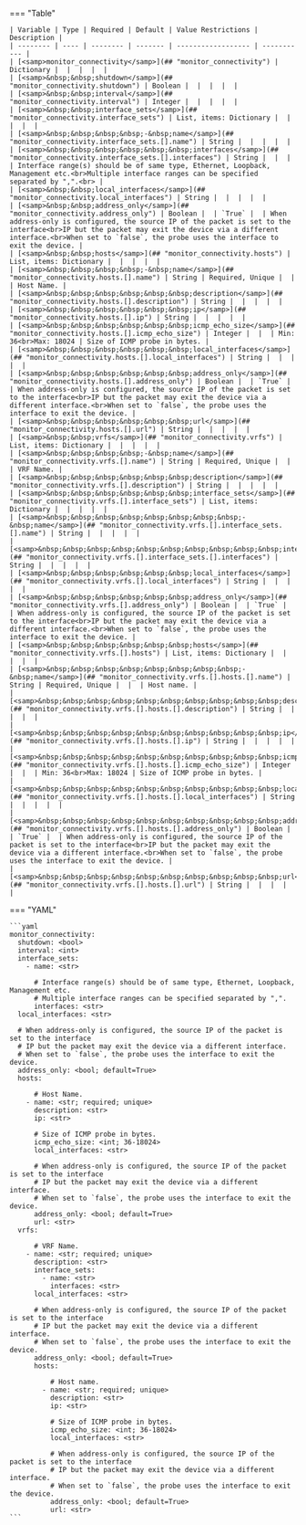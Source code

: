 <!--
  ~ Copyright (c) 2025 Arista Networks, Inc.
  ~ Use of this source code is governed by the Apache License 2.0
  ~ that can be found in the LICENSE file.
  -->
=== "Table"

    | Variable | Type | Required | Default | Value Restrictions | Description |
    | -------- | ---- | -------- | ------- | ------------------ | ----------- |
    | [<samp>monitor_connectivity</samp>](## "monitor_connectivity") | Dictionary |  |  |  |  |
    | [<samp>&nbsp;&nbsp;shutdown</samp>](## "monitor_connectivity.shutdown") | Boolean |  |  |  |  |
    | [<samp>&nbsp;&nbsp;interval</samp>](## "monitor_connectivity.interval") | Integer |  |  |  |  |
    | [<samp>&nbsp;&nbsp;interface_sets</samp>](## "monitor_connectivity.interface_sets") | List, items: Dictionary |  |  |  |  |
    | [<samp>&nbsp;&nbsp;&nbsp;&nbsp;-&nbsp;name</samp>](## "monitor_connectivity.interface_sets.[].name") | String |  |  |  |  |
    | [<samp>&nbsp;&nbsp;&nbsp;&nbsp;&nbsp;&nbsp;interfaces</samp>](## "monitor_connectivity.interface_sets.[].interfaces") | String |  |  |  | Interface range(s) should be of same type, Ethernet, Loopback, Management etc.<br>Multiple interface ranges can be specified separated by ",".<br> |
    | [<samp>&nbsp;&nbsp;local_interfaces</samp>](## "monitor_connectivity.local_interfaces") | String |  |  |  |  |
    | [<samp>&nbsp;&nbsp;address_only</samp>](## "monitor_connectivity.address_only") | Boolean |  | `True` |  | When address-only is configured, the source IP of the packet is set to the interface<br>IP but the packet may exit the device via a different interface.<br>When set to `false`, the probe uses the interface to exit the device. |
    | [<samp>&nbsp;&nbsp;hosts</samp>](## "monitor_connectivity.hosts") | List, items: Dictionary |  |  |  |  |
    | [<samp>&nbsp;&nbsp;&nbsp;&nbsp;-&nbsp;name</samp>](## "monitor_connectivity.hosts.[].name") | String | Required, Unique |  |  | Host Name. |
    | [<samp>&nbsp;&nbsp;&nbsp;&nbsp;&nbsp;&nbsp;description</samp>](## "monitor_connectivity.hosts.[].description") | String |  |  |  |  |
    | [<samp>&nbsp;&nbsp;&nbsp;&nbsp;&nbsp;&nbsp;ip</samp>](## "monitor_connectivity.hosts.[].ip") | String |  |  |  |  |
    | [<samp>&nbsp;&nbsp;&nbsp;&nbsp;&nbsp;&nbsp;icmp_echo_size</samp>](## "monitor_connectivity.hosts.[].icmp_echo_size") | Integer |  |  | Min: 36<br>Max: 18024 | Size of ICMP probe in bytes. |
    | [<samp>&nbsp;&nbsp;&nbsp;&nbsp;&nbsp;&nbsp;local_interfaces</samp>](## "monitor_connectivity.hosts.[].local_interfaces") | String |  |  |  |  |
    | [<samp>&nbsp;&nbsp;&nbsp;&nbsp;&nbsp;&nbsp;address_only</samp>](## "monitor_connectivity.hosts.[].address_only") | Boolean |  | `True` |  | When address-only is configured, the source IP of the packet is set to the interface<br>IP but the packet may exit the device via a different interface.<br>When set to `false`, the probe uses the interface to exit the device. |
    | [<samp>&nbsp;&nbsp;&nbsp;&nbsp;&nbsp;&nbsp;url</samp>](## "monitor_connectivity.hosts.[].url") | String |  |  |  |  |
    | [<samp>&nbsp;&nbsp;vrfs</samp>](## "monitor_connectivity.vrfs") | List, items: Dictionary |  |  |  |  |
    | [<samp>&nbsp;&nbsp;&nbsp;&nbsp;-&nbsp;name</samp>](## "monitor_connectivity.vrfs.[].name") | String | Required, Unique |  |  | VRF Name. |
    | [<samp>&nbsp;&nbsp;&nbsp;&nbsp;&nbsp;&nbsp;description</samp>](## "monitor_connectivity.vrfs.[].description") | String |  |  |  |  |
    | [<samp>&nbsp;&nbsp;&nbsp;&nbsp;&nbsp;&nbsp;interface_sets</samp>](## "monitor_connectivity.vrfs.[].interface_sets") | List, items: Dictionary |  |  |  |  |
    | [<samp>&nbsp;&nbsp;&nbsp;&nbsp;&nbsp;&nbsp;&nbsp;&nbsp;-&nbsp;name</samp>](## "monitor_connectivity.vrfs.[].interface_sets.[].name") | String |  |  |  |  |
    | [<samp>&nbsp;&nbsp;&nbsp;&nbsp;&nbsp;&nbsp;&nbsp;&nbsp;&nbsp;&nbsp;interfaces</samp>](## "monitor_connectivity.vrfs.[].interface_sets.[].interfaces") | String |  |  |  |  |
    | [<samp>&nbsp;&nbsp;&nbsp;&nbsp;&nbsp;&nbsp;local_interfaces</samp>](## "monitor_connectivity.vrfs.[].local_interfaces") | String |  |  |  |  |
    | [<samp>&nbsp;&nbsp;&nbsp;&nbsp;&nbsp;&nbsp;address_only</samp>](## "monitor_connectivity.vrfs.[].address_only") | Boolean |  | `True` |  | When address-only is configured, the source IP of the packet is set to the interface<br>IP but the packet may exit the device via a different interface.<br>When set to `false`, the probe uses the interface to exit the device. |
    | [<samp>&nbsp;&nbsp;&nbsp;&nbsp;&nbsp;&nbsp;hosts</samp>](## "monitor_connectivity.vrfs.[].hosts") | List, items: Dictionary |  |  |  |  |
    | [<samp>&nbsp;&nbsp;&nbsp;&nbsp;&nbsp;&nbsp;&nbsp;&nbsp;-&nbsp;name</samp>](## "monitor_connectivity.vrfs.[].hosts.[].name") | String | Required, Unique |  |  | Host name. |
    | [<samp>&nbsp;&nbsp;&nbsp;&nbsp;&nbsp;&nbsp;&nbsp;&nbsp;&nbsp;&nbsp;description</samp>](## "monitor_connectivity.vrfs.[].hosts.[].description") | String |  |  |  |  |
    | [<samp>&nbsp;&nbsp;&nbsp;&nbsp;&nbsp;&nbsp;&nbsp;&nbsp;&nbsp;&nbsp;ip</samp>](## "monitor_connectivity.vrfs.[].hosts.[].ip") | String |  |  |  |  |
    | [<samp>&nbsp;&nbsp;&nbsp;&nbsp;&nbsp;&nbsp;&nbsp;&nbsp;&nbsp;&nbsp;icmp_echo_size</samp>](## "monitor_connectivity.vrfs.[].hosts.[].icmp_echo_size") | Integer |  |  | Min: 36<br>Max: 18024 | Size of ICMP probe in bytes. |
    | [<samp>&nbsp;&nbsp;&nbsp;&nbsp;&nbsp;&nbsp;&nbsp;&nbsp;&nbsp;&nbsp;local_interfaces</samp>](## "monitor_connectivity.vrfs.[].hosts.[].local_interfaces") | String |  |  |  |  |
    | [<samp>&nbsp;&nbsp;&nbsp;&nbsp;&nbsp;&nbsp;&nbsp;&nbsp;&nbsp;&nbsp;address_only</samp>](## "monitor_connectivity.vrfs.[].hosts.[].address_only") | Boolean |  | `True` |  | When address-only is configured, the source IP of the packet is set to the interface<br>IP but the packet may exit the device via a different interface.<br>When set to `false`, the probe uses the interface to exit the device. |
    | [<samp>&nbsp;&nbsp;&nbsp;&nbsp;&nbsp;&nbsp;&nbsp;&nbsp;&nbsp;&nbsp;url</samp>](## "monitor_connectivity.vrfs.[].hosts.[].url") | String |  |  |  |  |

=== "YAML"

    ```yaml
    monitor_connectivity:
      shutdown: <bool>
      interval: <int>
      interface_sets:
        - name: <str>

          # Interface range(s) should be of same type, Ethernet, Loopback, Management etc.
          # Multiple interface ranges can be specified separated by ",".
          interfaces: <str>
      local_interfaces: <str>

      # When address-only is configured, the source IP of the packet is set to the interface
      # IP but the packet may exit the device via a different interface.
      # When set to `false`, the probe uses the interface to exit the device.
      address_only: <bool; default=True>
      hosts:

          # Host Name.
        - name: <str; required; unique>
          description: <str>
          ip: <str>

          # Size of ICMP probe in bytes.
          icmp_echo_size: <int; 36-18024>
          local_interfaces: <str>

          # When address-only is configured, the source IP of the packet is set to the interface
          # IP but the packet may exit the device via a different interface.
          # When set to `false`, the probe uses the interface to exit the device.
          address_only: <bool; default=True>
          url: <str>
      vrfs:

          # VRF Name.
        - name: <str; required; unique>
          description: <str>
          interface_sets:
            - name: <str>
              interfaces: <str>
          local_interfaces: <str>

          # When address-only is configured, the source IP of the packet is set to the interface
          # IP but the packet may exit the device via a different interface.
          # When set to `false`, the probe uses the interface to exit the device.
          address_only: <bool; default=True>
          hosts:

              # Host name.
            - name: <str; required; unique>
              description: <str>
              ip: <str>

              # Size of ICMP probe in bytes.
              icmp_echo_size: <int; 36-18024>
              local_interfaces: <str>

              # When address-only is configured, the source IP of the packet is set to the interface
              # IP but the packet may exit the device via a different interface.
              # When set to `false`, the probe uses the interface to exit the device.
              address_only: <bool; default=True>
              url: <str>
    ```
